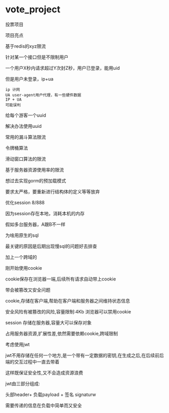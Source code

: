 # vote_project
投票项目

项目亮点

基于redis的xyz限流

针对某一个接口但是不限制用户



一个用户X秒内请求超过Y次封Z秒，用户已登录，能用uid

但是用户未登录，ip+ua

```
ip 计网 
UA user-agent用户代理，有一些硬件数据
IP + UA 
可能误判

```

给每个游客一个uuid

解决办法使用uuid



常用的漏斗算法限流

令牌桶算法

滑动窗口算法的限流

基于服务器资源使用率的限流



想过去实现gorm的预加载模式

要求太严格，要重新进行结构体的定义等等放弃

优化session 8/888

因为session存在本地，消耗本机的内存

假如多台服务器，A跟B不一样

为啥用原生的sql

最关键的原因是后期出现慢sql的问题好去排查



加上一个跨域的



刚开始使用cookie 

cookie保存在浏览器一端,后续所有请求自动带上cookie

带会被篡改又安全问题

cookie,存储在客户端,帮助在客户端和服务器之间维持状态信息

安全风险有被篡改的风险,容量限制:4Kb 浏览器可以禁用cookie



session  存储在服务器,容量大可以保存对象

占用服务器资源,扩展性差,依然需要依赖cookie,跨域限制



考虑使用jwt 

jwt不用存储在任何一个地方,是一个带有一定数据的密钥,在生成之后,在后续前后端的交互过程中一直去带着

这样既保证安全性,又不会造成资源浪费

jwt由三部分组成: 

头部header+ 负载payload + 签名 signaturw

需要传递的信息在负载中简单而又安全





